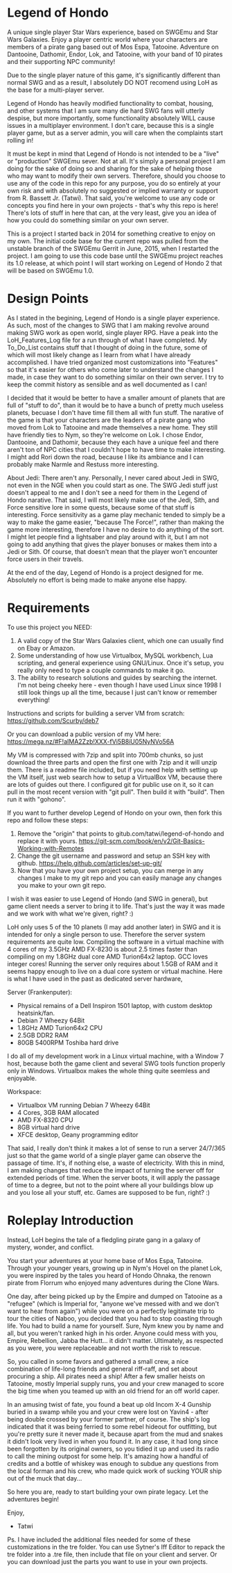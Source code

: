 # Legend of Hondo
A unique single player Star Wars experience, based on SWGEmu and Star Wars Galaxies. Enjoy a player centric world where your characters are members of a pirate gang based out of Mos Espa, Tatooine. Adventure on Dantooine, Dathomir, Endor, Lok, and Tatooine, with your band of 10 pirates and their supporting NPC community!

Due to the single player nature of this game, it's significantly different than normal SWG and as a result, I absolutely DO NOT recomend using LoH as the base for a multi-player server. 

Legend of Hondo has heavily modified functionality to combat, housing, and other systems that I am sure many die hard SWG fans will utterly despise, but more importantly, some functionality absolutely WILL cause issues in a multiplayer environment. I don't care, because this is a single player game, but as a server admin, you will care when the complaints start rolling in! 

It must be kept in mind that Legend of Hondo is not intended to be a "live" or "production" SWGEmu sever. Not at all. It's simply a personal project I am doing for the sake of doing so and sharing for the sake of helping those who may want to modify their own servers. Therefore, should you choose to use any of the code in this repo for any purpose, you do so entirely at your own risk and with absolutely no suggested or implied warranty or support from R. Bassett Jr. (Tatwi). That said, you're welcome to use any code or concepts you find here in your own projects - that's why this repo is here! There's lots of stuff in here that can, at the very least, give you an idea of how you could do something similar on your own server.

This is a project I started back in 2014 for something creative to enjoy on my own. The initial code base for the current repo was pulled from the unstable branch of the SWGEmu Gerrit in June, 2015, when I restarted the project. I am going to use this code base until the SWGEmu project reaches its 1.0 release, at which point I will start working on Legend of Hondo 2 that will be based on SWGEmu 1.0.


# Design Points

As I stated in the begining, Legend of Hondo is a single player experience. As such, most of the changes to SWG that I am making revolve around making SWG work as open world, single player RPG. Have a peak into the LoH_Features_Log file for a run through of what I have completed. My To_Do_List contains stuff that I thought of doing in the future, some of which will most likely change as I learn from what I have already accomplished. I have tried organized most customizations into "Features" so that it's easier for others who come later to understand the changes I made, in case they want to do something similar on their own server. I try to keep the commit history as sensible and as well documented as I can!

I decided that it would be better to have a smaller amount of planets that are full of "stuff to do", than it would be to have a bunch of pretty much useless planets, becuase I don't have time fill them all with fun stuff. The narative of the game is that your characters are the leaders of a pirate gang who moved from Lok to Tatooine and made themselves a new home. They still have friendly ties to Nym, so they're welcome on Lok. I chose Endor, Dantooine, and Dathomir, because they each have a unique feel and there aren't ton of NPC cities that I couldn't hope to have time to make interesting. I might add Rori down the road, because I like its ambiance and I can probably make Narmle and Restuss more interesting.

About Jedi: There aren't any. Personally, I never cared about Jedi in SWG, not even in the NGE when you could start as one. The SWG Jedi stuff just doesn't appeal to me and I don't see a need for them in the Legend of Hondo narative. That said, I will most likely make use of the Jedi, Sith, and Force sensitive lore in some quests, because some of that stuff is interesting. Force sensitivity as a game play mechanic tended to simply be a way to make the game easier, "because The Force!", rather than making the game more interesting, therefore I have no desire to do anything of the sort. I might let people find a lightsaber and play around with it, but I am not going to add anything that gives the player bonuses or makes them into a Jedi or Sith. Of course, that doesn't mean that the player won't encounter force users in their travels.

At the end of the day, Legend of Hondo is a project designed for me. Absolutely no effort is being made to make anyone else happy.  


# Requirements

To use this project you NEED:

1. A valid copy of the Star Wars Galaxies client, which one can usually find on Ebay or Amazon.
2. Some understanding of how use Virtualbox, MySQL workbench, Lua scripting, and general experience using GNU/Linux. Once it's setup, you really only need to type a couple commands to make it go.
3. The ability to research solutions and guides by searching the internet. I'm not being cheeky here - even though I have used Linux since 1998 I still look things up all the time, because I just can't know or remember everything! 

Instructions and scripts for building a server VM from scratch:
https://github.com/Scurby/deb7

Or you can download a public version of my VM here:
https://mega.nz/#F!aIMA2Zzb!XXX-fVi5B8iU05NyNVo56A

My VM is compressed with 7zip and split into 700mb chunks, so just download the three parts and open the first one with 7zip and it will unzip them. There is a readme file included, but if you need help with setting up the VM itself, just web search how to setup a VirtualBox VM, because there are lots of guides out there. I configured git for public use on it, so it can pull in the most recent version with "git pull". Then build it with "build". Then run it with "gohono". 

If you want to further develop Legend of Hondo on your own, then fork this repo and follow these steps:

1. Remove the "origin" that points to gitub.com/tatwi/legend-of-hondo and replace it with yours.
https://git-scm.com/book/en/v2/Git-Basics-Working-with-Remotes
2. Change the git username and password and setup an SSH key with github.
https://help.github.com/articles/set-up-git/
3. Now that you have your own project setup, you can merge in any changes I make to my git repo and you can easily manage any changes you make to your own git repo.

I wish it was easier to use Legend of Hondo (and SWG in general), but game client needs a server to bring it to life. That's just the way it was made and we work with what we're given, right? :)

LoH only uses 5 of the 10 planets (I may add another later) in SWG and it is intended for only a single person to use. Therefore the server system requirements are quite low. Compiling the software in a virtual machine with 4 cores of my 3.5GHz AMD FX-8230 is about 2.5 times faster than compiling on my 1.8GHz dual core AMD Turion64x2 laptop. GCC loves integer cores! Running the server only requires about 1.5GB of RAM and it seems happy enough to live on a dual core system or virtual machine. Here is what I have used in the past as  dedicated server hardware,

Server (Frankenputer):
- Physical remains of a Dell Inspiron 1501 laptop, with custom desktop heatsink/fan.
- Debian 7 Wheezy 64Bit
- 1.8GHz AMD Turion64x2 CPU
- 2.5GB DDR2 RAM
- 80GB 5400RPM Toshiba hard drive

I do all of my development work in a Linux virtual machine, with a Window 7 host, because both the game client and several SWG tools function properly only in Windows. Virtualbox makes the whole thing quite seemless and enjoyable. 

Workspace:
- Virtualbox VM running Debian 7 Wheezy 64Bit
- 4 Cores, 3GB RAM allocated
- AMD FX-8320 CPU
- 8GB virtual hard drive
- XFCE desktop, Geany programming editor

That said, I really don't think it makes a lot of sense to run a server 24/7/365 just so that the game world of a single player game can observe the passage of time. It's, if nothing else, a waste of electricity. With this in mind, I am making changes that reduce the impact of turning the server off for extended periods of time. When the server boots, it will apply the passage of time to a degree, but not to the point where all your buildings blow up and you lose all your stuff, etc. Games are supposed to be fun, right? :)


# Roleplay Introduction

Instead, LoH begins the tale of a fledgling pirate gang in a galaxy of mystery, wonder, and conflict. 
 
You start your adventures at your home base of Mos Espa, Tatooine. Through your younger years, growing up in Nym's Hovel on the planet Lok, you were inspired by the tales you heard of Hondo Ohnaka, the renown pirate from Florrum who enjoyed many adventures during the Clone Wars. 
 
One day, after being picked up by the Empire and dumped on Tatooine as a "refugee" (which is Imperial for, "anyone we've messed with and we don't want to hear from again") while you were on a perfectly legitimate trip to tour the cities of Naboo, you decided that you had to stop coasting through life. You had to build a name for yourself. Sure, Nym knew you by name and all, but you weren't ranked high in his order. Anyone could mess with you, Empire, Rebellion, Jabba the Hutt... it didn't matter. Ultimately, as respected as you were, you were replaceable and not worth the risk to rescue. 
 
So, you called in some favors and gathered a small crew, a nice combination of life-long friends and general riff-raff, and set about procuring a ship. All pirates need a ship! After a few smaller heists on Tatooine, mostly Imperial supply runs, you and your crew managed to score the big time when you teamed up with an old friend for an off world caper. 
 
In an amusing twist of fate, you found a beat up old Incom X-4 Gunship buried in a swamp while you and your crew were lost on Yavin4 - after being double crossed by your former partner, of course. The ship's log indicated that it was being ferried to some rebel hideout for outfitting, but you're pretty sure it never made it, because apart from the mud and snakes it didn't look very lived in when you found it. In any case, it had long since been forgotten by its original owners, so you tidied it up and used its radio to call the mining outpost for some help. It's amazing how a handful of credits and a bottle of whiskey was enough to subdue any questions from the local forman and his crew, who made quick work of sucking YOUR ship out of the muck that day... 
 
So here you are, ready to start building your own pirate legacy. Let the adventures begin!



Enjoy, 

- Tatwi

Ps. I have included the additional files needed for some of these customizations in the tre folder. You can use Sytner's Iff Editor to repack the tre folder into a .tre file, then include that file on your client and server. Or you can download just the parts you want to use in your own projects.
